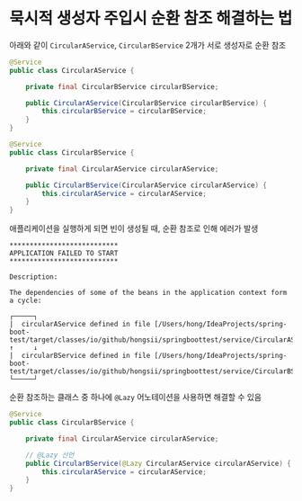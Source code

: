 # 묵시적 생성자 주입시 순환 참조 해결하는 법

아래와 같이 `CircularAService`, `CircularBService` 2개가 서로 생성자로 순환 참조

``` java
@Service
public class CircularAService {

	private final CircularBService circularBService;

	public CircularAService(CircularBService circularBService) {
		this.circularBService = circularBService;
	}
}
```

``` java
@Service
public class CircularBService {

	private final CircularAService circularAService;

	public CircularBService(CircularAService circularAService) {
		this.circularAService = circularAService;
	}
}
```

애플리케이션을 실행하게 되면 빈이 생성될 때, 순환 참조로 인해 에러가 발생

```
***************************
APPLICATION FAILED TO START
***************************

Description:

The dependencies of some of the beans in the application context form a cycle:

┌─────┐
|  circularAService defined in file [/Users/hong/IdeaProjects/spring-boot-test/target/classes/io/github/hongsii/springboottest/service/CircularAService.class]
↑     ↓
|  circularBService defined in file [/Users/hong/IdeaProjects/spring-boot-test/target/classes/io/github/hongsii/springboottest/service/CircularBService.class]
└─────┘
```

순환 참조하는 클래스 중 하나에 `@Lazy` 어노테이션을 사용하면 해결할 수 있음

``` java
@Service
public class CircularBService {

	private final CircularAService circularAService;

    // @Lazy 선언
	public CircularBService(@Lazy CircularAService circularAService) {
		this.circularAService = circularAService;
	}
}
```

